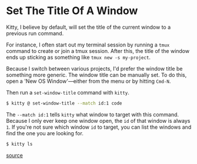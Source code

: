 # Set The Title Of A Window

Kitty, I believe by default, will set the title of the current window to a
previous run command.

For instance, I often start out my terminal session by running a `tmux` command
to create or join a tmux session. After this, the title of the window ends up
sticking as something like `tmux new -s my-project`.

Because I switch between various projects, I'd prefer the window title be
something more generic. The window title can be manually set. To do this, open
a 'New OS Window'—either from the menu or by hitting `Cmd-N`.

Then run a `set-window-title` command with `kitty`.

```bash
$ kitty @ set-window-title --match id:1 code
```

The `--match id:1` tells `kitty` what window to target with this command.
Because I only ever keep one window open, the `id` of that window is always
`1`. If you're not sure which window `id` to target, you can list the windows
and find the one you are looking for.

```bash
$ kitty ls
```

[source](https://sw.kovidgoyal.net/kitty/remote-control.html#kitty-set-window-title)
